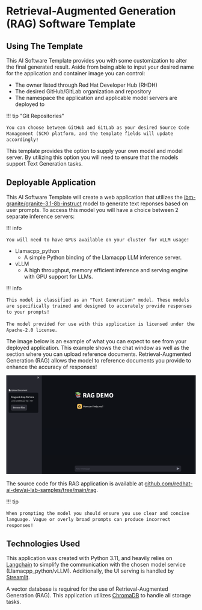 <!-- Original Recipe README: https://github.com/containers/ai-lab-recipes/blob/main/recipes/natural_language_processing/rag/README.md
-->

# **Retrieval-Augmented Generation (RAG) Software Template**

## **Using The Template**

This AI Software Template provides you with some customization to alter the final generated result. Aside from being able to input your desired name for the application and container image you can control:

- The owner listed through Red Hat Developer Hub (RHDH)
- The desired GitHub/GitLab organization and repository
- The namespace the application and applicable model servers are deployed to

!!! tip "Git Repositories"

    You can choose between GitHub and GitLab as your desired Source Code Management (SCM) platform, and the template fields will update accordingly!


This template provides the option to supply your own model and model server. By utilizing this option you will need to ensure that the models support Text Generation tasks.

## **Deployable Application**

This AI Software Template will create a web application that utilizes the [ibm-granite/granite-3.1-8b-instruct](https://huggingface.co/ibm-granite/granite-3.1-8b-instruct) model to generate text reponses based on user prompts. To access this model you will have a choice between 2 separate inference servers:

!!! info

    You will need to have GPUs available on your cluster for vLLM usage!

- Llamacpp_python
  - A simple Python binding of the Llamacpp LLM inference server.
- vLLM
  - A high throughput, memory efficient inference and serving engine with GPU support for LLMs.

!!! info

    This model is classified as an "Text Generation" model. These models are specifically trained and designed to accurately provide responses to your prompts!

    The model provided for use with this application is licensed under the Apache-2.0 license.

The image below is an example of what you can expect to see from your deployed application. This example shows the chat window as well as the section where you can upload reference documents. Retrieval-Augmented Generation (RAG) allows the model to reference documents you provide to enhance the accuracy of responses!

![Example of Application](./images/rag.png)

The source code for this RAG application is available at [github.com/redhat-ai-dev/ai-lab-samples/tree/main/rag](https://github.com/redhat-ai-dev/ai-lab-samples/tree/main/rag).

!!! tip

    When prompting the model you should ensure you use clear and concise language. Vague or overly broad prompts can produce incorrect responses!

## **Technologies Used**

This application was created with Python 3.11, and heavily relies on [Langchain](https://python.langchain.com/docs/introduction/) to simplify the communication with the chosen model service (Llamacpp_python/vLLM). Additionally, the UI serving is handled by [Streamlit](https://streamlit.io/).

A vector database is required for the use of Retrieval-Augmented Generation (RAG). This application utilizes [ChromaDB](https://www.trychroma.com/) to handle all storage tasks.